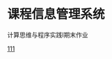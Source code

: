 # 课程信息管理系统
计算思维与程序实践I期末作业

[111](https://github.com/wlttc/course_management_system/releases/tag/%E8%AF%BE%E7%A8%8B%E4%BF%A1%E6%81%AF%E7%AE%A1%E7%90%86%E7%B3%BB%E7%BB%9F)
